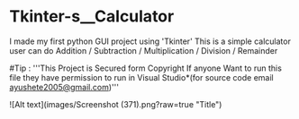 # Tkinter-s__Calculator
I made my first python GUI project using 'Tkinter' 
This is a simple calculator user can do Addition / Subtraction / Multiplication / Division / Remainder

#Tip :
'''This Project is Secured form Copyright
If anyone Want to run this file they have permission to run in Visual Studio*(for source code email <ayushete2005@gmail.com>)'''


![Alt text](images/Screenshot (371).png?raw=true "Title")
